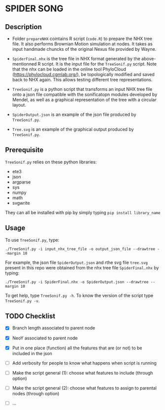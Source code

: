 # SPIDER SONG

## Description

- Folder `prepareNHX` cointains R script (`code.R`) to prepare the NHX tree file. It also performs Brownian Motion simulation at nodes. It takes as input handmade chuncks of the original Nexus file provided by Wayne. 

- `SpiderFinal.nhx` is the tree file in NHX format generated by the above-mentionned R script. It is the input file for the `TreeSonif.py` script. Note that the nhx can be loaded in the online tool PhyloCloud (https://phylocloud.cgmlab.org/), be topologically modified and saved back to NHX again. This allows testing different tree representations. 

- `TreeSonif.py` is a python script that transforms an input NHX tree file onto a json file compatible with the sonificatopn modules developed by Mendel, as well as a graphical representation of the tree with a circular layout. 

- `SpiderOutput.json` is an example of the json file produced by `TreeSonif.py`.

- `Tree.svg` is an example of the graphical output produced by `TreeSonif.py`.

## Prerequisite
`TreeSonif.py` relies on these python libraries: 

- ete3
- json
- argparse
- sys
- numpy
- math
- svgwrite

They can all be installed with pip by simply typing `pip install library_name`

## Usage

To use `TreeSonif.py`, type: 

```console
./TreeSonif.py -i input_nhx_tree_file -o output_json_file --drawtree --margin 10
```

For example, the json file `SpiderOutput.json` and rthe svg file `tree.svg` present in this repo were obtained from the nhx tree file `SpiderFinal.nhx` by typing: 

```console
./TreeSonif.py -i SpiderFinal.nhx -o SpiderOutput.json --drawtree --margin 10
```


To get help, type `TreeSonif.py -h`. To know the version of the script type `TreeSonif.py -v`.


## TODO Checklist

- [x] Branch length associated to parent node
- [x] NeoY associated to parent node
- [x] Put in one place (function) all the features that are (or not) to be included in the json
- [ ] Add verbosity for people to know what happens when script is running
- [ ] Make the script general (1): choose what features to include (through option)
- [ ] Make the script general (2): choose what features to assign to parental nodes (through option)
- [ ] ... 


